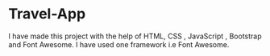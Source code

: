 # Travel-App             
I have made this project with the help of HTML, CSS , JavaScript , Bootstrap and Font Awesome.
I have used one framework i.e Font Awesome. 
